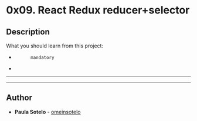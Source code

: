 # 0x09. React Redux reducer+selector

## Description
What you should learn from this project:


*           mandatory
*         

---
---

## Author
* **Paula Sotelo** - [omeinsotelo](https://github.com/omeinsotelo)
